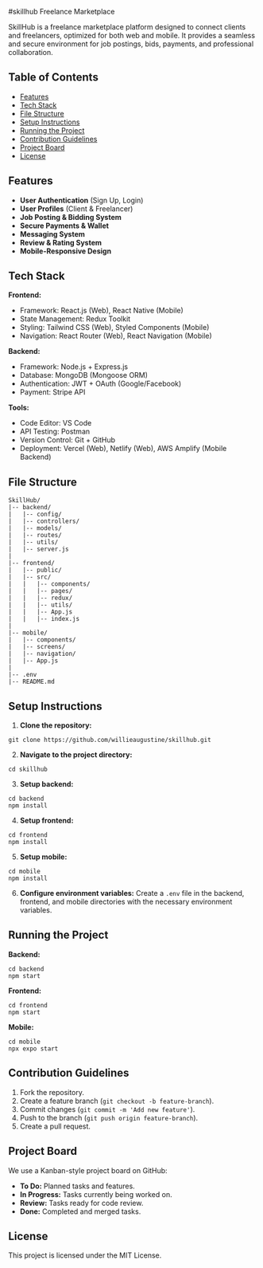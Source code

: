 #skillhub Freelance Marketplace

SkillHub is a freelance marketplace platform designed to connect clients and freelancers, optimized for both web and mobile. It provides a seamless and secure environment for job postings, bids, payments, and professional collaboration.

## Table of Contents
- [Features](#features)
- [Tech Stack](#tech-stack)
- [File Structure](#file-structure)
- [Setup Instructions](#setup-instructions)
- [Running the Project](#running-the-project)
- [Contribution Guidelines](#contribution-guidelines)
- [Project Board](#project-board)
- [License](#license)

## Features
- **User Authentication** (Sign Up, Login)
- **User Profiles** (Client & Freelancer)
- **Job Posting & Bidding System**
- **Secure Payments & Wallet**
- **Messaging System**
- **Review & Rating System**
- **Mobile-Responsive Design**

## Tech Stack

**Frontend:**
- Framework: React.js (Web), React Native (Mobile)
- State Management: Redux Toolkit
- Styling: Tailwind CSS (Web), Styled Components (Mobile)
- Navigation: React Router (Web), React Navigation (Mobile)

**Backend:**
- Framework: Node.js + Express.js
- Database: MongoDB (Mongoose ORM)
- Authentication: JWT + OAuth (Google/Facebook)
- Payment: Stripe API

**Tools:**
- Code Editor: VS Code
- API Testing: Postman
- Version Control: Git + GitHub
- Deployment: Vercel (Web), Netlify (Web), AWS Amplify (Mobile Backend)

## File Structure
```
SkillHub/
|-- backend/
|   |-- config/
|   |-- controllers/
|   |-- models/
|   |-- routes/
|   |-- utils/
|   |-- server.js
|
|-- frontend/
|   |-- public/
|   |-- src/
|   |   |-- components/
|   |   |-- pages/
|   |   |-- redux/
|   |   |-- utils/
|   |   |-- App.js
|   |   |-- index.js
|
|-- mobile/
|   |-- components/
|   |-- screens/
|   |-- navigation/
|   |-- App.js
|
|-- .env
|-- README.md
```

## Setup Instructions
1. **Clone the repository:**
```
git clone https://github.com/willieaugustine/skillhub.git
```

2. **Navigate to the project directory:**
```
cd skillhub
```

3. **Setup backend:**
```
cd backend
npm install
```

4. **Setup frontend:**
```
cd frontend
npm install
```

5. **Setup mobile:**
```
cd mobile
npm install
```

6. **Configure environment variables:**
Create a `.env` file in the backend, frontend, and mobile directories with the necessary environment variables.

## Running the Project
**Backend:**
```
cd backend
npm start
```

**Frontend:**
```
cd frontend
npm start
```

**Mobile:**
```
cd mobile
npx expo start
```

## Contribution Guidelines
1. Fork the repository.
2. Create a feature branch (`git checkout -b feature-branch`).
3. Commit changes (`git commit -m 'Add new feature'`).
4. Push to the branch (`git push origin feature-branch`).
5. Create a pull request.

## Project Board
We use a Kanban-style project board on GitHub:
- **To Do:** Planned tasks and features.
- **In Progress:** Tasks currently being worked on.
- **Review:** Tasks ready for code review.
- **Done:** Completed and merged tasks.

## License
This project is licensed under the MIT License.


